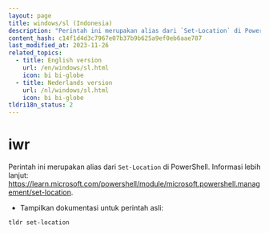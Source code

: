 ```yaml
---
layout: page
title: windows/sl (Indonesia)
description: "Perintah ini merupakan alias dari `Set-Location` di PowerShell."
content_hash: c14f1d4d3c7967e07b37b9b625a9ef0eb6aae787
last_modified_at: 2023-11-26
related_topics:
  - title: English version
    url: /en/windows/sl.html
    icon: bi bi-globe
  - title: Nederlands version
    url: /nl/windows/sl.html
    icon: bi bi-globe
tldri18n_status: 2
---
```

# iwr

Perintah ini merupakan alias dari `Set-Location` di PowerShell.
Informasi lebih lanjut: <https://learn.microsoft.com/powershell/module/microsoft.powershell.management/set-location>.

- Tampilkan dokumentasi untuk perintah asli:

`tldr set-location`

